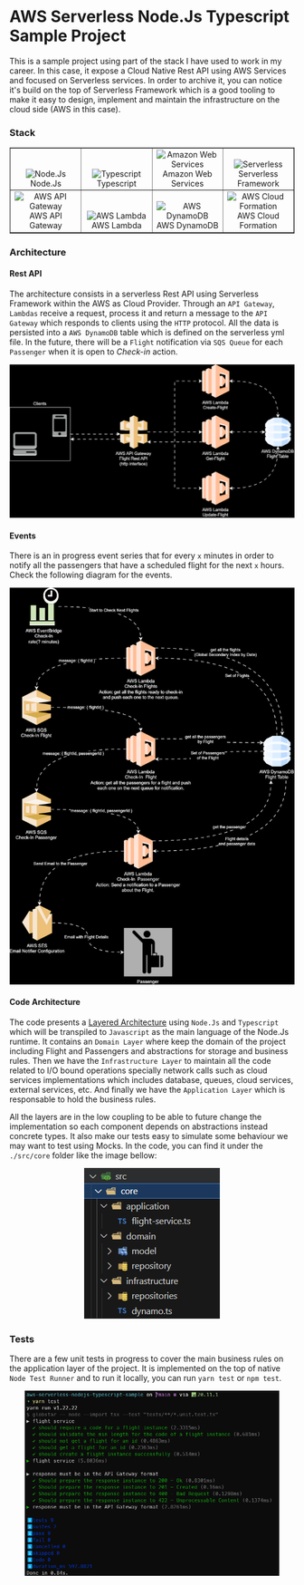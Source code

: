 # AWS Serverless Node.Js Typescript Sample Project

This is a sample project using part of the stack I have used to work in my career. In this case, it expose a Cloud Native Rest API using AWS Services and focused on Serverless services. In order to archive it, you can notice it's build on the top of Serverless Framework which is a good tooling to make it easy to design, implement and maintain the infrastructure on the cloud side (AWS in this case).

### Stack

<table align=center border=1 width=100%>
  <tr>
    <td align=center valign=bottom width=25%><img src="https://upload.wikimedia.org/wikipedia/commons/d/d9/Node.js_logo.svg" alt="Node.Js" height="auto" /><br/>Node.Js</td>
    <td align=center valign=bottom width=25%><img src="https://upload.wikimedia.org/wikipedia/commons/4/4c/Typescript_logo_2020.svg" alt="Typescript" height="auto" /><br/>Typescript</td>
    <td align=center valign=bottom width=25%><img src="https://upload.wikimedia.org/wikipedia/commons/9/93/Amazon_Web_Services_Logo.svg" alt="Amazon Web Services" height="auto" /><br/>Amazon Web Services</td>
    <td align=center valign=bottom width=25%><img src="https://user-images.githubusercontent.com/2752551/30405069-a7751fee-989e-11e7-9a58-f93f8e820bd1.png" alt="Serverless" height="auto" /><br/>Serverless Framework</td>
  </tr>
  <tr>
    <td align=center valign=bottom><img src="https://cdn.worldvectorlogo.com/logos/aws-api-gateway.svg" alt="AWS API Gateway" height="auto" /><br/>AWS API Gateway</td>
    <td align=center valign=bottom><img src="https://cdn.worldvectorlogo.com/logos/aws-lambda.svg" alt="AWS Lambda" height="auto" /><br/>AWS Lambda</td>
    <td align=center valign=bottom><img src="https://cdn.worldvectorlogo.com/logos/aws-dynamodb.svg" alt="AWS DynamoDB" height="auto" /><br/>AWS DynamoDB</td>
    <td align=center valign=bottom><img src="https://cdn.worldvectorlogo.com/logos/aws-cloudformation.svg" alt="AWS Cloud Formation" height="auto" /><br/>AWS Cloud Formation</td>    
  </tr>
</table>

### Architecture

#### Rest API

The architecture consists in a serverless Rest API using Serverless Framework within the AWS as Cloud Provider. Through an `API Gateway`, `Lambdas` receive a request, process it and return a message to the `API Gateway` which responds to clients using the `HTTP` protocol. All the data is persisted into a `AWS DynamoDB` table which is defined on the serverless yml file. In the future, there will be a `Flight` notification via `SQS Queue` for each `Passenger` when it is open to _Check-in_ action.

<p align=center>
  <img src="docs/rest-api-diagram.svg" alt="Architecture Diagram for Flight Service" />
</p>

#### Events

There is an in progress event series that for every `x` minutes in order to notify all the passengers that have a scheduled flight for the next `x` hours. Check the following diagram for the events.

<p align=center>
  <img src="docs/events-diagram.svg" alt="Event Diagram for Flight Service" />
</p>

#### Code Architecture

The code presents a [Layered Architecture](https://www.oreilly.com/library/view/software-architecture-patterns/9781491971437/ch01.html) using `Node.Js` and `Typescript` which will be transpiled to `Javascript` as the main language of the Node.Js runtime. It contains an `Domain Layer` where keep the domain of the project including Flight and Passengers and abstractions for storage and business rules. Then we have the `Infrastructure Layer` to maintain all the code related to I/O bound operations specially network calls such as cloud services implementations which includes database, queues, cloud services, external services, etc. And finally we have the `Application Layer` which is responsable to hold the business rules.

All the layers are in the low coupling to be able to future change the implementation so each component depends on abstractions instead concrete types. It also make our tests easy to simulate some behaviour we may want to test using Mocks. In the code, you can find it under the `./src/core` folder like the image bellow:

<p align=center>
<img src="docs/code-architecture.png" />
</p>

### Tests

There are a few unit tests in progress to cover the main business rules on the application layer of the project. It is implemented on the top of native `Node Test Runner` and to run it locally, you can run `yarn test` or `npm test`.

<p align=center>
<img src="docs/test-results.png" width="450" />
</p>
